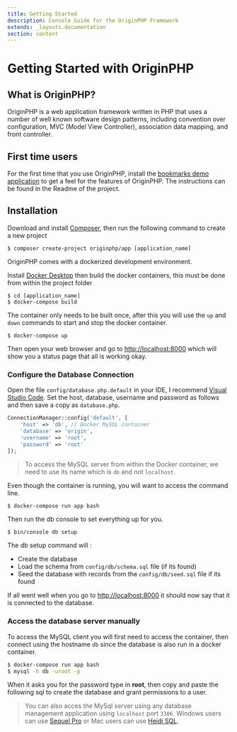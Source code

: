 ```yaml
---
title: Getting Started
description: Console Guide for the OriginPHP Framework
extends: _layouts.documentation
section: content
---
```

# Getting Started with OriginPHP

## What is OriginPHP?

OriginPHP is a web application framework written in PHP that uses a number of well known software design patterns, including convention over configuration, MVC (Model View Controller), association data mapping, and front controller.


## First time users

For the first time that you use OriginPHP, install the [bookmarks demo application](https://github.com/originphp/bookmarks) to get a feel for the features of OriginPHP. The instructions can be found in the Readme of the project.

## Installation

Download and install [Composer](https://getcomposer.org/doc/00-intro.md), then run the following command to create a new project

```linux
$ composer create-project originphp/app [application_name]
```

OriginPHP comes with a dockerized development environment.

Install [Docker Desktop](https://www.docker.com/products/docker-desktop) then build the docker containers, this must be done from within the project folder

```linux
$ cd [application_name]
$ docker-compose build
```

The container only needs to be built once, after this you will use the `up` and `down` commands to start and stop the docker container.

```linux
$ docker-compose up
```

Then open your web browser and go to [http://localhost:8000](http://localhost:8000)  which will show you a status page that all is working okay.

### Configure the Database Connection

Open the file `config/database.php.default` in your IDE, I recommend [Visual Studio Code](https://code.visualstudio.com/). Set the host, database, username and password as follows and then save a copy as `database.php`.

```php
ConnectionManager::config('default', [
    'host' => 'db', // Docker MySQL container
    'database' => 'origin',
    'username' => 'root',
    'password' => 'root'
]);
```
> To access the MySQL server from within the Docker container, we need to use its name which is `db` and not `localhost`.

Even though the container is running, you will want to access the command line.


```linux
$ docker-compose run app bash
```

Then run the db console to set everything up for you.

```linux
$ bin/console db setup
```

The db setup command will :

- Create the database
- Load the schema from `config/db/schema.sql` file (if its found)
- Seed the database with records from the `config/db/seed.sql` file if its found

If all went well when you go to [http://localhost:8000](http://localhost:8000)  it should now say that it is connected to the database.

### Access the database server manually

To access the MySQL client  you will first need to access the container, then connect using the hostname `db` since the database is also run in a docker container.

```bash
$ docker-compose run app bash
$ mysql -h db -uroot -p
```

When it asks you for the password type in **root**, then copy and paste the following sql to create the database and grant permissions to a user.

> You can also acces the MySql server using any database management application using `localhost` port `3306`. Windows users can use [Sequel Pro](https://www.sequelpro.com/) or Mac users can use [Heidi SQL](https://www.heidisql.com/).

